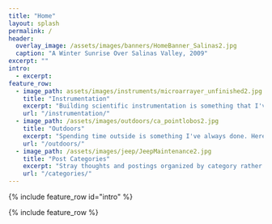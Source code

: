 ```yaml
---
title: "Home"
layout: splash
permalink: /
header:
  overlay_image: /assets/images/banners/HomeBanner_Salinas2.jpg
  caption: "A Winter Sunrise Over Salinas Valley, 2009"
excerpt: ""
intro:
  - excerpt:
feature_row:
  - image_path: assets/images/instruments/microarrayer_unfinished2.jpg
    title: "Instrumentation"
    excerpt: "Building scientific instrumentation is something that I've come to enjoy working on. Learn more about it here."
    url: "/instrumentation/"
  - image_path: /assets/images/outdoors/ca_pointlobos2.jpg
    title: "Outdoors"
    excerpt: "Spending time outside is something I've always done. Here's an opportunity to share some of it with you."
    url: "/outdoors/"
  - image_path: /assets/images/jeep/JeepMaintenance2.jpg
    title: "Post Categories"
    excerpt: "Stray thoughts and postings organized by category rather than recency."
    url: "/categories/"
---
```




{% include feature_row id="intro" %}

{% include feature_row %}
